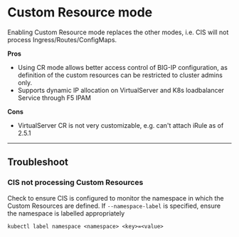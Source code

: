 # Custom Resource mode

Enabling Custom Resource mode replaces the other modes, i.e. CIS will not process Ingress/Routes/ConfigMaps.

**Pros**
- Using CR mode allows better access control of BIG-IP configuration, as definition of the custom resources can be restricted to cluster admins only.
- Supports dynamic IP allocation on VirtualServer and K8s loadbalancer Service through F5 IPAM

**Cons**
- VirtualServer CR is not very customizable, e.g. can't attach iRule as of 2.5.1

---

## Troubleshoot

### CIS not processing Custom Resources

Check to ensure CIS is configured to monitor the namespace in which the Custom Resources are defined. If `--namespace-label` is specified, ensure the namespace is labelled appropriately

```
kubectl label namespace <namespace> <key>=<value>
```
